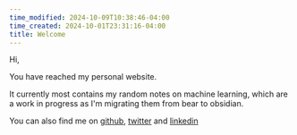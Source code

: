 ```yaml
---
time_modified: 2024-10-09T10:38:46-04:00
time_created: 2024-10-01T23:31:16-04:00
title: Welcome
---
```

Hi,

You have reached my personal website.

It currently most contains my random notes on machine learning, which are a work in progress as I'm migrating them from bear to obsidian.

You can also find me on [github](https://github.com/michalwols),  [twitter](x.com/michalwols) and [linkedin](https://www.linkedin.com/in/michalwolski/)